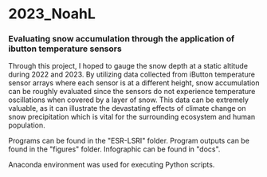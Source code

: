 # 2023_NoahL

### Evaluating snow accumulation through the application of ibutton temperature sensors

Through this project, I hoped to gauge the snow depth at a static altitude during 2022 and 2023. By utilizing data collected from iButton temperature sensor arrays where each sensor is at a different height, snow accumulation can be roughly evaluated since the sensors do not experience temperature oscillations when covered by a layer of snow. This data can be extremely valuable, as it can illustrate the devastating effects of climate change on snow precipitation which is vital for the surrounding ecosystem and human population. 

Programs can be found in the "ESR-LSRI" folder. Program outputs can be found in the "figures" folder. Infographic can be found in "docs".

Anaconda environment was used for executing Python scripts.


